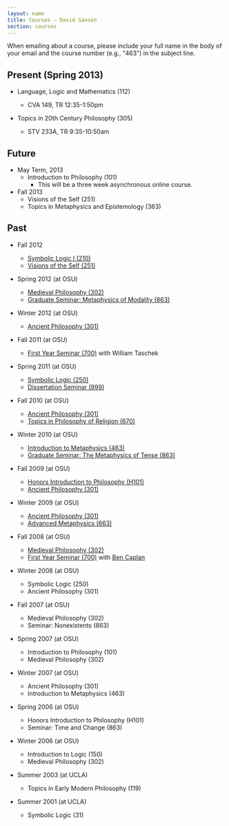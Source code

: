 ```yaml
---
layout: name
title: Courses — David Sanson
section: courses
---
```


When emailing about a course, please include your full name in the body of your email and the course number (e.g., "463") in the subject line. 

## Present (Spring 2013)

-   Language, Logic and Mathematics (112)
    -   CVA 149, TR 12:35-1:50pm

-   Topics in 20th Century Philosophy (305)
    -   STV 233A, TR 9:35-10:50am

## Future

-   May Term, 2013
    -   Introduction to Philosophy (101)
        -   This will be a three week asynchronous online course.
-   Fall 2013
    -   Visions of the Self (251)
    -   Topics in Metaphysics and Epistemology (363)

## Past 

-   Fall 2012
    +   [Symbolic Logic I (210)](/210f2012)
    +   [Visions of the Self (251)](/251f2012)

-   Spring 2012 (at OSU)
    +	[Medieval Philosophy (302)](/302s2012)
    +	[Graduate Seminar: Metaphysics of Modality (863)](/863s2012)

-   Winter 2012 (at OSU)
    +	[Ancient Philosophy (301)](/301w2012)

-   Fall 2011 (at OSU)
    +	[First Year Seminar (700)](/700f2011) with William Taschek

-   Spring 2011 (at OSU)
	+	[Symbolic Logic (250)](/250s2011)
    +	[Dissertation Seminar (999)](/999s2011)

-	Fall 2010 (at OSU)
	-   [Ancient Philosophy (301)](/301f2010)
	-   [Topics in Philosophy of Religion (670)](/670f2010)

-   Winter 2010 (at OSU)
    +   [Introduction to Metaphysics (463)](/463w2010)
    +   [Graduate Seminar: The Metaphysics of Tense (863)](/863w2010)

-	Fall 2009 (at OSU)
	-   [Honors Introduction to Philosophy (H101)](/101f2009)
	-   [Ancient Philosophy (301)](/301f2009)

-	Winter 2009 (at OSU)
	-   [Ancient Philosophy (301)](http://phil301w2009.wordpress.com)
	-   [Advanced Metaphysics (663)](http://phil663w2009.wordpress.com)

-	Fall 2008 (at OSU)
	-   [Medieval Philosophy (302)](http://phil302f2008.wordpress.com)
	-   [First Year Seminar (700)](http://phil700f2008.wordpress.com/) with [Ben Caplan](http://people.cohums.ohio-state.edu/caplan16/)

-	Winter 2008 (at OSU)
	-   Symbolic Logic (250)
	-   Ancient Philosophy (301)

-	Fall 2007 (at OSU)
	-   Medieval Philosophy (302)
	-   Seminar: Nonexistents (863)

-	Spring 2007 (at OSU)
	-   Introduction to Philosophy (101)
	-   Medieval Philosophy (302)

-	Winter 2007 (at OSU)
	-   Ancient Philosophy (301)
	-   Introduction to Metaphysics (463)

-	Spring 2006 (at OSU)
	-   Honors Introduction to Philosophy (H101)
	-   Seminar: Time and Change (863)

-	Winter 2006 (at OSU)
	-	Introduction to Logic (150)
	-	Medieval Philosophy (302)

-   Summer 2003 (at UCLA)
    -   Topics in Early Modern Philosophy (119)

-   Summer 2001 (at UCLA)
    -   Symbolic Logic (31)
